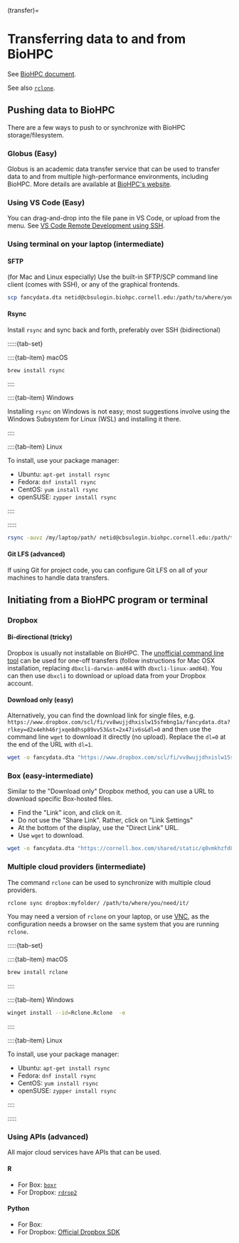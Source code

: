 (transfer)=
# Transferring data to and from BioHPC

See [BioHPC document](https://biohpc.cornell.edu/lab/doc/accessing_data_on_BioHPC.pdf). 

See also [`rclone`](https://biohpc.cornell.edu/lab/userguide.aspx?a=software&i=665#c).

## Pushing data to BioHPC

There are a few ways to push to or synchronize with BioHPC storage/filesystem.

### Globus (Easy)

Globus is an academic data transfer service that can be used to transfer data to and from multiple high-performance environments, including BioHPC. More details are available at [BioHPC's website](https://biohpc.cornell.edu/lab/doc/globus_at_biohpc_lab.pdf).

### Using VS Code (Easy)

You can drag-and-drop into the file pane in VS Code, or upload from the menu. See [VS Code Remote Development using SSH](https://code.visualstudio.com/docs/remote/ssh).

### Using terminal on your laptop (intermediate)

#### SFTP

(for Mac and Linux especially) Use the built-in SFTP/SCP command line client (comes with SSH), or any of the graphical frontends. 

```bash
scp fancydata.dta netid@cbsulogin.biohpc.cornell.edu:/path/to/where/you/need/it/
```

#### Rsync

Install `rsync` and sync back and forth, preferably over SSH (bidirectional)


:::::{tab-set}

::::{tab-item} macOS

```bash
brew install rsync
```

::::

::::{tab-item} Windows

Installing `rsync` on Windows is not easy; most suggestions involve using the Windows Subsystem for Linux (WSL) and installing it there.

::::

::::{tab-item} Linux

To install, use your package manager:

- Ubuntu: `apt-get install rsync`
- Fedora: `dnf install rsync`
- CentOS: `yum install rsync`
- openSUSE: `zypper install rsync`

::::

:::::


```bash
rsync -auvz /my/laptop/path/ netid@cbsulogin.biohpc.cornell.edu:/path/to/where/you/need/it/
```

#### Git LFS (advanced)

If using Git for project code, you can configure Git LFS on all of your machines to handle data transfers.

## Initiating from a BioHPC program or terminal

### Dropbox 

#### Bi-directional (tricky)

Dropbox is usually not installable on BioHPC. The [unofficial command line tool](https://github.com/dropbox/dbxcli) can be used for one-off transfers (follow instructions for Mac OSX installation, replacing `dbxcli-darwin-amd64` with `dbxcli-linux-amd64`). You can then use `dbxcli` to download or upload data from your Dropbox account.

#### Download only (easy)

Alternatively, you can find the download link for single files, e.g. `https://www.dropbox.com/scl/fi/vv8wujjdhxislw15sfmbng1a/fancydata.dta?rlkey=d2x4ehh46rjxqe8dhsp89vv53&st=2x47iv6s&dl=0` and then use the command line `wget` to download it directly (no upload). Replace the `dl=0` at the end of the URL with `dl=1`.

```bash
wget -o fancydata.dta "https://www.dropbox.com/scl/fi/vv8wujjdhxislw15sfmbng1a/fancydata.dta?rlkey=d2x4ehh46rjxqe8dhsp89vv53&st=2x47iv6s&dl=1"
```

### Box (easy-intermediate)

Similar to the "Download only" Dropbox method, you can use a URL to download specific Box-hosted files. 

- Find the "Link" icon, and click on it.
- Do not use the "Share Link". Rather, click on "Link Settings"
- At the bottom of the display, use the "Direct Link" URL.
- Use `wget` to download.

```bash
wget -o fancydata.dta "https://cornell.box.com/shared/static/q0vmkhzfd8mrcl9wzgeub5x74a8yoh8u.dta"
```

### Multiple cloud providers (intermediate)

The command `rclone` can be used to synchronize with multiple cloud providers. 

```bash
rclone sync dropbox:myfolder/ /path/to/where/you/need/it/
```

You may need a version of `rclone` on your laptop, or use [VNC](vnc), as the configuration needs a browser on the same system that you are running `rclone`. 


:::::{tab-set}

::::{tab-item} macOS

```bash
brew install rclone
```

::::

::::{tab-item} Windows

```bash
winget install --id=Rclone.Rclone  -e
```

::::

::::{tab-item} Linux

To install, use your package manager:

- Ubuntu: `apt-get install rsync`
- Fedora: `dnf install rsync`
- CentOS: `yum install rsync`
- openSUSE: `zypper install rsync`

::::

:::::

### Using APIs (advanced)

All major cloud services have APIs that can be used. 

#### R

- For Box: [`boxr`](https://r-box.github.io/boxr/index.html)
- For Dropbox: [`rdrop2`](https://github.com/karthik/rdrop2)

#### Python

- For Box:
- For Dropbox: [Official Dropbox SDK](https://github.com/dropbox/dropbox-sdk-python)

